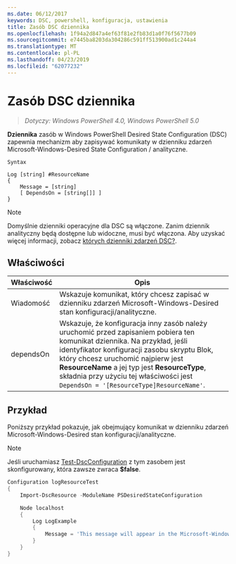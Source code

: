 ```yaml
---
ms.date: 06/12/2017
keywords: DSC, powershell, konfiguracja, ustawienia
title: Zasób DSC dziennika
ms.openlocfilehash: 1f94a2d847a4ef63f81e2fb83d1a0f76f5677b09
ms.sourcegitcommit: e7445ba8203da304286c591ff513900ad1c244a4
ms.translationtype: MT
ms.contentlocale: pl-PL
ms.lasthandoff: 04/23/2019
ms.locfileid: "62077232"
---
```

# <a name="dsc-log-resource"></a>Zasób DSC dziennika

> _Dotyczy: Windows PowerShell 4.0, Windows PowerShell 5.0_

__Dziennika__ zasób w Windows PowerShell Desired State Configuration (DSC) zapewnia mechanizm aby zapisywać komunikaty w dzienniku zdarzeń Microsoft-Windows-Desired State Configuration / analityczne.

```
Syntax

Log [string] #ResourceName
{
    Message = [string]
    [ DependsOn = [string[]] ]
}
```

> [!NOTE]
> Domyślnie dzienniki operacyjne dla DSC są włączone. Zanim dziennik analityczny będą dostępne lub widoczne, musi być włączona. Aby uzyskać więcej informacji, zobacz [których dzienniki zdarzeń DSC?](../../../troubleshooting/troubleshooting.md#where-are-dsc-event-logs).

## <a name="properties"></a>Właściwości

| Właściwość | Opis |
| --- | --- |
| Wiadomość| Wskazuje komunikat, który chcesz zapisać w dzienniku zdarzeń Microsoft-Windows-Desired stan konfiguracji/analityczne.|
| dependsOn | Wskazuje, że konfiguracja inny zasób należy uruchomić przed zapisaniem pobiera ten komunikat dziennika. Na przykład, jeśli identyfikator konfiguracji zasobu skryptu Blok, który chcesz uruchomić najpierw jest **ResourceName** a jej typ jest **ResourceType**, składnia przy użyciu tej właściwości jest `DependsOn = '[ResourceType]ResourceName'`.|

## <a name="example"></a>Przykład

Poniższy przykład pokazuje, jak obejmujący komunikat w dzienniku zdarzeń Microsoft-Windows-Desired stan konfiguracji/analityczne.

> [!NOTE]
> Jeśli uruchamiasz [Test-DscConfiguration](https://technet.microsoft.com/en-us/library/dn407382.aspx) z tym zasobem jest skonfigurowany, która zawsze zwraca **$false**.

```powershell
Configuration logResourceTest
{
    Import-DscResource -ModuleName PSDesiredStateConfiguration

    Node localhost
    {
        Log LogExample
        {
            Message = 'This message will appear in the Microsoft-Windows-Desired State Configuration/Analytic event log.'
        }
    }
}
```
